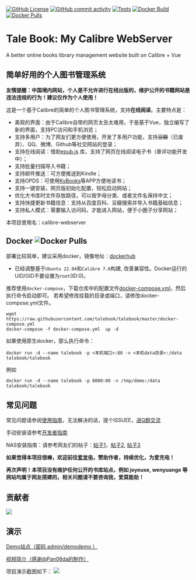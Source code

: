 [![GitHub License](https://img.shields.io/github/license/talebook/talebook?style=flat-square)](https://github.com/talebook/talebook/blob/master/LICENSE)
[![GitHub commit activity](https://img.shields.io/github/commit-activity/w/talebook/talebook?logo=github&style=flat-square&label=commits)]()
[![Tests](https://github.com/talebook/talebook/actions/workflows/ci.yml/badge.svg)](https://github.com/talebook/talebook/actions/workflows/ci.yml)
[![Docker Build](https://github.com/talebook/talebook/actions/workflows/build.yml/badge.svg)](https://github.com/talebook/talebook/actions/workflows/build.yml)
[![Docker Pulls](https://img.shields.io/docker/pulls/talebook/talebook.svg)](https://hub.docker.com/r/talebook/talebook)


# Tale Book: My Calibre WebServer

A better online books library management website built on Calibre + Vue

## 简单好用的个人图书管理系统

**友情提醒：中国境内网站，个人是不允许进行在线出版的，维护公开的书籍网站是违法违规的行为！建议仅作为个人使用！**

这是一个基于Calibre的简单的个人图书管理系统，支持**在线阅读**。主要特点是：
* 美观的界面：由于Calibre自带的网页太丑太难用，于是基于Vue，独立编写了新的界面，支持PC访问和手机浏览；
* 支持多用户：为了网友们更方便使用，开发了多用户功能，支持~~豆瓣~~（已废弃）、QQ、微博、Github等社交网站的登录；
* 支持在线阅读：借助[epub.js](https://github.com/intity/epubreader-js) 库，支持了网页在线阅读电子书（章评功能开发中）；
* 支持批量扫描导入书籍；
* 支持邮件推送：可方便推送到Kindle；
* 支持OPDS：可使用[KyBooks](http://kybook-reader.com/)等APP方便地读书；
* 支持一键安装，网页版初始化配置，轻松启动网站；
* 优化大书库时文件存放路径，可以按字母分类、或者文件名保持中文；
* 支持快捷更新书籍信息：支持从百度百科、豆瓣搜索并导入书籍基础信息；
* 支持私人模式：需要输入访问码，才能进入网站，便于小圈子分享网站；

本项目曾用名：calibre-webserver


## Docker ![Docker Pulls](https://img.shields.io/docker/pulls/talebook/talebook.svg)

部署比较简单，建议采用docker，镜像地址：[dockerhub](https://hub.docker.com/r/talebook/talebook)
* 已经调整基于```Ubuntu 22.04```和```Calibre 7.6```构建, 改善兼容性。Docker运行的UID/GID不要设置为```root```(ID:0)。

推荐使用`docker-compose`，下载仓库中的配置文件[docker-compose.yml](docker-compose.yml)，然后执行命令启动即可。
若希望修改挂载的目录或端口，请修改docker-compose.yml文件。

```
wget https://raw.githubusercontent.com/talebook/talebook/master/docker-compose.yml
docker-compose -f docker-compose.yml  up -d
```


如果使用原生docker，那么执行命令：

`docker run -d --name talebook -p <本机端口>:80 -v <本机data目录>:/data talebook/talebook`


例如

`docker run -d --name talebook -p 8080:80 -v /tmp/demo:/data talebook/talebook`



## 常见问题

常见问题请参阅[使用指南](document/README.zh_CN.md)，无法解决的话，提个ISSUEE，[进Q群交流](https://qm.qq.com/q/5lSfpJGsBq)

手动安装请参考[开发者指南](document/Development.zh_CN.md)

NAS安装指南：请参考网友们的帖子：[帖子1](https://post.smzdm.com/p/a992p6e0/)，[帖子2](https://post.smzdm.com/p/a3d7ox0k/), [帖子3](https://odcn.top/2019/02/26/2734/)

**如果觉得本项目很棒，欢迎前往[爱发电](https://afdian.net/@talebook)，赞助作者，持续优化，为爱充电！**

**再次声明！本项目没有维护任何公开的书库站点，例如 joyeuse, wenyuange 等网站均属于网友搭建的，相关问题请不要咨询我，爱莫能助！**


## 贡献者
[![](https://contrib.rocks/image?repo=talebook/talebook)](https://github.com/talebook/talebook/graphs/contributors)


## 演示

[Demo站点（密码 admin/demodemo ）](http://demo.talebook.org)

[视频简介（感谢@Pan06da的制作）](https://player.bilibili.com/player.html?aid=482258810&bvid=BV1AT411S7c3&cid=1018595245&page=1)


项目演示截图如下：
![](document/screenshot.png)
